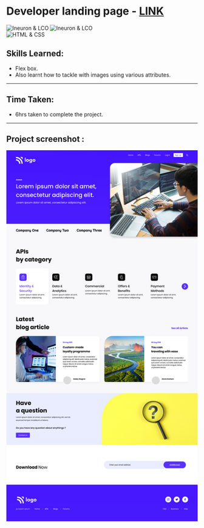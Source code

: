 # Developer landing page - [LINK](developer9-landing-page.netlify.app)
![Ineuron & LCO](https://img.shields.io/badge/Ineuron-LCO-brightgreen) 
![Ineuron & LCO](https://img.shields.io/badge/Hitesh%20Choudhary-Full--stack--JS--bootcamp-brightgreen)
<br>
![HTML & CSS](https://img.shields.io/badge/HTML-CSS-yellowgreen)

## Skills Learned:
- Flex box.
- Also learnt how to tackle with images using various attributes.
***
## Time Taken:
- 6hrs taken to complete the project.
***
## Project screenshot :
![Project-9/Developer landing page](9.png) 